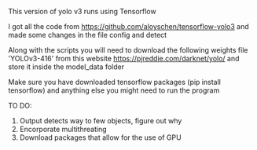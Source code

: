 This version of yolo v3 runs using Tensorflow

I got all the code from https://github.com/aloyschen/tensorflow-yolo3 and made some changes in the file config and detect

Along with the scripts you will need to download the following weights file 'YOLOv3-416' from this website https://pjreddie.com/darknet/yolo/ 
and store it inside the model_data folder

Make sure you have downloaded tensorflow packages (pip install tensorflow) and anything else you might need to run the program

TO DO:
1) Output detects way to few objects, figure out why
2) Encorporate multithreating
3) Download packages that allow for the use of GPU

